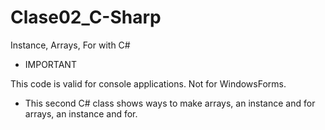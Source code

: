 # Clase02_C-Sharp
Instance, Arrays, For with C#

- IMPORTANT

This code is valid for console applications.
Not for WindowsForms.
- This second C# class shows ways to make arrays, an instance and for arrays, an instance and for.
